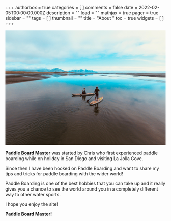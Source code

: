+++
authorbox = true
categories = [ ]
comments = false
date = 2022-02-05T00:00:00.000Z
description = ""
lead = ""
mathjax = true
pager = true
sidebar = ""
tags = [ ]
thumbnail = ""
title = "About "
toc = true
widgets = [ ]
+++

![paddleboardmaster](static/uploads/paddle-north-BDK_ytyH-PA-unsplash.jpg)

**[Paddle Board Master](/)** was started by Chris who first experienced paddle boarding while on holiday in San Diego and visiting La Jolla Cove.

Since then I have been hooked on Paddle Boarding and want to share my tips and tricks for paddle boarding with the wider world!

Paddle Boarding is one of the best hobbies that you can take up and it really gives you a chance to see the world around you in a completely different way to other water sports.

I hope you enjoy the site!

**Paddle Board Master!**
